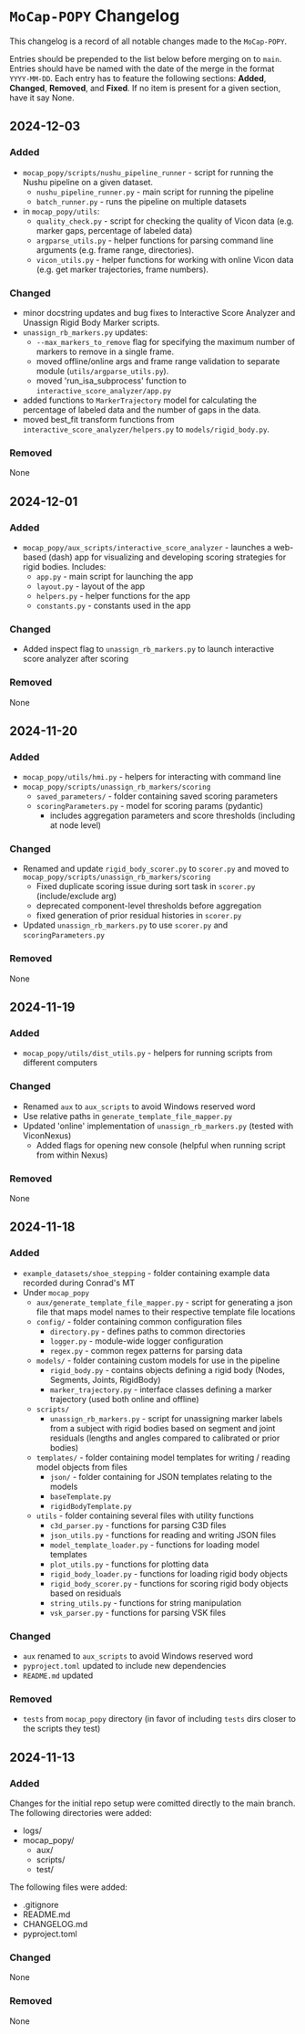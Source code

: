# `MoCap-POPY` Changelog

This changelog is a record of all notable changes made to the `MoCap-POPY`.

Entries should be prepended to the list below before merging on to `main`.
Entries should have be named with the date of the merge in the format `YYYY-MM-DD`.
Each entry has to feature the following sections: **Added**, **Changed**,
**Removed**, and **Fixed**.
If no item is present for a given section, have it say None.

## 2024-12-03
### Added
- `mocap_popy/scripts/nushu_pipeline_runner` - script for running the Nushu pipeline on a given dataset.
  - `nushu_pipeline_runner.py` - main script for running the pipeline
  - `batch_runner.py` - runs the pipeline on multiple datasets
- in `mocap_popy/utils`:
  - `quality_check.py` - script for checking the quality of Vicon data (e.g. marker gaps, percentage of labeled data)
  - `argparse_utils.py` - helper functions for parsing command line arguments (e.g. frame range, directories).
  - `vicon_utils.py` - helper functions for working with online Vicon data (e.g. get marker trajectories, frame numbers).

### Changed
- minor docstring updates and bug fixes to Interactive Score Analyzer and Unassign Rigid Body Marker scripts.
- `unassign_rb_markers.py` updates:
  - `--max_markers_to_remove` flag for specifying the maximum number of markers to remove in a single frame.
  - moved offline/online args and frame range validation to separate module (`utils/argparse_utils.py`).
  - moved 'run_isa_subprocess' function to `interactive_score_analyzer/app.py`
- added functions to `MarkerTrajectory` model for calculating the percentage of labeled data and the number of gaps in the data.
- moved best_fit transform functions from `interactive_score_analyzer/helpers.py` to `models/rigid_body.py`.

### Removed
None

## 2024-12-01
### Added
- `mocap_popy/aux_scripts/interactive_score_analyzer` - launches a web-based (dash) app for visualizing and
developing scoring strategies for rigid bodies. Includes:
  - `app.py` - main script for launching the app
  - `layout.py` - layout of the app
  - `helpers.py` - helper functions for the app
  - `constants.py` - constants used in the app

### Changed
- Added inspect flag to `unassign_rb_markers.py` to launch interactive score analyzer after scoring

### Removed
None

## 2024-11-20
### Added
- `mocap_popy/utils/hmi.py` - helpers for interacting with command line
- `mocap_popy/scripts/unassign_rb_markers/scoring`
  - `saved_parameters/` - folder containing saved scoring parameters
  - `scoringParameters.py` - model for scoring params (pydantic)
      - includes aggregation parameters and score thresholds (including at node level)

### Changed
- Renamed and update `rigid_body_scorer.py` to `scorer.py` and moved to `mocap_popy/scripts/unassign_rb_markers/scoring`
  - Fixed duplicate scoring issue during sort task in `scorer.py` (include/exclude arg)
  - deprecated component-level thresholds before aggregation
  - fixed generation of prior residual histories in `scorer.py`
- Updated `unassign_rb_markers.py` to use `scorer.py` and `scoringParameters.py`

### Removed
None

## 2024-11-19
### Added
- `mocap_popy/utils/dist_utils.py` - helpers for running scripts from different computers

### Changed
- Renamed `aux` to `aux_scripts` to avoid Windows reserved word
- Use relative paths in `generate_template_file_mapper.py`
- Updated 'online' implementation of `unassign_rb_markers.py` (tested with ViconNexus)
  - Added flags for opening new console (helpful when running script from within Nexus)


### Removed
None

## 2024-11-18
### Added
- `example_datasets/shoe_stepping` - folder containing example data recorded during Conrad's MT
- Under `mocap_popy`
  - `aux/generate_template_file_mapper.py` - script for generating a json file that maps model names to their respective template file locations
  - `config/` - folder containing common configuration files
    - `directory.py` - defines paths to common directories
    - `logger.py` - module-wide logger configuration
    - `regex.py` - common regex patterns for parsing data
  - `models/` - folder containing custom models for use in the pipeline
    - `rigid_body.py` - contains objects defining a rigid body (Nodes, Segments, Joints, RigidBody)
    - `marker_trajectory.py` - interface classes defining a marker trajectory (used both online and offline)
  - `scripts/`
    - `unassign_rb_markers.py` - script for unassigning marker labels from a subject with rigid bodies based on segment and joint residuals (lengths and angles compared to calibrated or prior bodies)
  - `templates/` - folder containing model templates for writing / reading model objects from files
    - `json/` - folder containing for JSON templates relating to the models
    - `baseTemplate.py`
    - `rigidBodyTemplate.py`
  - `utils` - folder containing several files with utility functions
    - `c3d_parser.py` - functions for parsing C3D files
    - `json_utils.py` - functions for reading and writing JSON files
    - `model_template_loader.py` - functions for loading model templates
    - `plot_utils.py` - functions for plotting data
    - `rigid_body_loader.py` - functions for loading rigid body objects
    - `rigid_body_scorer.py` - functions for scoring rigid body objects based on residuals
    - `string_utils.py` - functions for string manipulation
    - `vsk_parser.py` - functions for parsing VSK files

### Changed
- `aux` renamed to `aux_scripts` to avoid Windows reserved word
- `pyproject.toml` updated to include new dependencies
- `README.md` updated

### Removed
- `tests` from `mocap_popy` directory (in favor of including `tests` dirs closer to the scripts they test)

## 2024-11-13
### Added
Changes for the initial repo setup were comitted directly to the main branch. 
The following directories were added:
- logs/
- mocap_popy/
  - aux/
  - scripts/
  - test/

The following files were added:
- .gitignore
- README.md
- CHANGELOG.md
- pyproject.toml

### Changed
None

### Removed
None
